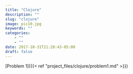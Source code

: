 ```yaml
---
title: "Clojure"
description: ""
slug: "clojure"
image: pic10.jpg
keywords: ""
categories: 
    - ""
    - ""
date: 2017-10-31T21:28:43-05:00
draft: false
---
```

[Problem 1]({{< ref "project_files/clojure/problem1.md" >}})
